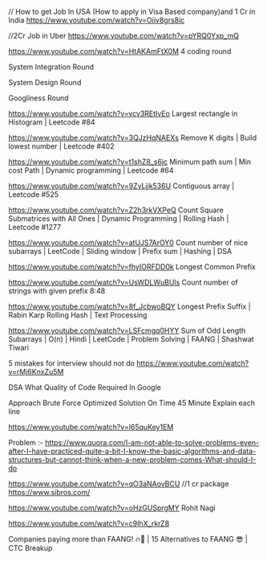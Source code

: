 // How to get Job In USA (How to apply in Visa Based company)and 1 Cr in India 
https://www.youtube.com/watch?v=Oiiv8grs8ic

//2Cr Job in Uber 
https://www.youtube.com/watch?v=pYRQ0Yxp_mQ




https://www.youtube.com/watch?v=HtAKAmFtX0M
4 coding round 

System Integration Round

System Design Round 

Googliness Round 




https://www.youtube.com/watch?v=vcv3REtIvEo
Largest rectangle in Histogram | Leetcode #84

https://www.youtube.com/watch?v=3QJzHqNAEXs
Remove K digits | Build lowest number | Leetcode #402

https://www.youtube.com/watch?v=t1shZ8_s6jc
Minimum path sum | Min cost Path | Dynamic programming | Leetcode #64

https://www.youtube.com/watch?v=9ZyLjjk536U
Contiguous array | Leetcode #525

https://www.youtube.com/watch?v=Z2h3rkVXPeQ
Count Square Submatrices with All Ones | Dynamic Programming | Rolling Hash | Leetcode #1277

https://www.youtube.com/watch?v=atUJS7ArOY0
Count number of nice subarrays | LeetCode | Sliding window | Prefix sum | Hashing | DSA

https://www.youtube.com/watch?v=fhyIORFDD0k
Longest Common Prefix

https://www.youtube.com/watch?v=UsWDLWuBUls
Count number of strings with given prefix
8:48


https://www.youtube.com/watch?v=8f_JcbwoBQY
Longest Prefix Suffix | Rabin Karp Rolling Hash | Text Processing




https://www.youtube.com/watch?v=LSFcmgq0HYY
Sum of Odd Length Subarrays | O(n) | Hindi | LeetCode | Problem Solving | FAANG | Shashwat Tiwari



5 mistakes for interview should not do 
https://www.youtube.com/watch?v=rMj6KnxZu5M

DSA What Quality of Code Required In Google

Approach 
Brute Force 
Optimized Solution
On Time 45 Minute
Explain each line 

https://www.youtube.com/watch?v=I65quKey1EM



Problem :- 
https://www.quora.com/I-am-not-able-to-solve-problems-even-after-I-have-practiced-quite-a-bit-I-know-the-basic-algorithms-and-data-structures-but-cannot-think-when-a-new-problem-comes-What-should-I-do


https://www.youtube.com/watch?v=qO3aNAovBCU
//1 cr package 
https://www.sibros.com/

https://www.youtube.com/watch?v=oHzGUSprgMY
Rohit Nagi 


https://www.youtube.com/watch?v=c9IhX_rkrZ8

Companies paying more than FAANG! 🔥💯 | 15 Alternatives to FAANG 😎 | CTC Breakup
